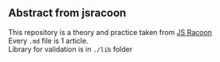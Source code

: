 ## Abstract from jsracoon ##
This repository is a theory and practice taken from [JS Racoon](http://jsraccoon.ru/tag/oop)  
Every `.md` file is 1 article.  
Library for validation is in `./lib` folder
